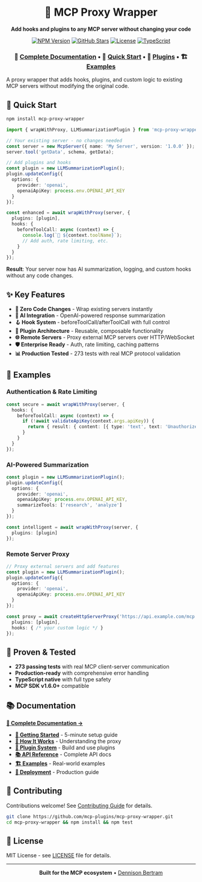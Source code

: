<div align="center">

# 🚀 MCP Proxy Wrapper

**Add hooks and plugins to any MCP server without changing your code**

[![NPM Version](https://img.shields.io/npm/v/mcp-proxy-wrapper?style=for-the-badge&logo=npm)](https://www.npmjs.com/package/mcp-proxy-wrapper) [![GitHub Stars](https://img.shields.io/github/stars/mcp-plugins/mcp-proxy-wrapper?style=for-the-badge&logo=github)](https://github.com/mcp-plugins/mcp-proxy-wrapper) [![License](https://img.shields.io/github/license/mcp-plugins/mcp-proxy-wrapper?style=for-the-badge)](https://github.com/mcp-plugins/mcp-proxy-wrapper/blob/main/LICENSE) [![TypeScript](https://img.shields.io/badge/TypeScript-Ready-blue?style=for-the-badge&logo=typescript)](https://www.typescriptlang.org/)

### 📖 [**Complete Documentation**](https://mcp-plugins.github.io/mcp-proxy-wrapper) • 🚀 [**Quick Start**](https://mcp-plugins.github.io/mcp-proxy-wrapper/getting-started) • 🔌 [**Plugins**](https://mcp-plugins.github.io/mcp-proxy-wrapper/plugins) • 🏗️ [**Examples**](https://mcp-plugins.github.io/mcp-proxy-wrapper/examples)

</div>

A proxy wrapper that adds hooks, plugins, and custom logic to existing MCP servers without modifying the original code.

## 🚀 Quick Start

```bash
npm install mcp-proxy-wrapper
```

```typescript
import { wrapWithProxy, LLMSummarizationPlugin } from 'mcp-proxy-wrapper';

// Your existing server - no changes needed
const server = new McpServer({ name: 'My Server', version: '1.0.0' });
server.tool('getData', schema, getData);

// Add plugins and hooks
const plugin = new LLMSummarizationPlugin();
plugin.updateConfig({
  options: {
    provider: 'openai',
    openaiApiKey: process.env.OPENAI_API_KEY
  }
});

const enhanced = await wrapWithProxy(server, {
  plugins: [plugin],
  hooks: {
    beforeToolCall: async (context) => {
      console.log(`🔧 ${context.toolName}`);
      // Add auth, rate limiting, etc.
    }
  }
});
```

**Result**: Your server now has AI summarization, logging, and custom hooks without any code changes.

## ✨ Key Features

- **🔧 Zero Code Changes** - Wrap existing servers instantly
- **🤖 AI Integration** - OpenAI-powered response summarization  
- **🪝 Hook System** - beforeToolCall/afterToolCall with full control
- **🔌 Plugin Architecture** - Reusable, composable functionality
- **🌐 Remote Servers** - Proxy external MCP servers over HTTP/WebSocket
- **🛡️ Enterprise Ready** - Auth, rate limiting, caching patterns
- **📊 Production Tested** - 273 tests with real MCP protocol validation

## 📖 Examples

### Authentication & Rate Limiting
```typescript
const secure = await wrapWithProxy(server, {
  hooks: {
    beforeToolCall: async (context) => {
      if (!await validateApiKey(context.args.apiKey)) {
        return { result: { content: [{ type: 'text', text: 'Unauthorized' }], isError: true }};
      }
    }
  }
});
```

### AI-Powered Summarization
```typescript
const plugin = new LLMSummarizationPlugin();
plugin.updateConfig({
  options: {
    provider: 'openai',
    openaiApiKey: process.env.OPENAI_API_KEY,
    summarizeTools: ['research', 'analyze']
  }
});

const intelligent = await wrapWithProxy(server, {
  plugins: [plugin]
});
```

### Remote Server Proxy
```typescript
// Proxy external servers and add features
const plugin = new LLMSummarizationPlugin();
plugin.updateConfig({
  options: {
    provider: 'openai',
    openaiApiKey: process.env.OPENAI_API_KEY
  }
});

const proxy = await createHttpServerProxy('https://api.example.com/mcp', {
  plugins: [plugin],
  hooks: { /* your custom logic */ }
});
```

## 🧪 Proven & Tested

- **273 passing tests** with real MCP client-server communication
- **Production-ready** with comprehensive error handling
- **TypeScript native** with full type safety
- **MCP SDK v1.6.0+** compatible

## 📚 Documentation

**[📖 Complete Documentation →](https://mcp-plugins.github.io/mcp-proxy-wrapper)**

- **[🚀 Getting Started](https://mcp-plugins.github.io/mcp-proxy-wrapper/getting-started)** - 5-minute setup guide
- **[🔧 How It Works](https://mcp-plugins.github.io/mcp-proxy-wrapper/how-it-works)** - Understanding the proxy
- **[🔌 Plugin System](https://mcp-plugins.github.io/mcp-proxy-wrapper/plugins)** - Build and use plugins  
- **[📚 API Reference](https://mcp-plugins.github.io/mcp-proxy-wrapper/api-reference)** - Complete API docs
- **[🏗️ Examples](https://mcp-plugins.github.io/mcp-proxy-wrapper/examples)** - Real-world examples
- **[🚀 Deployment](https://mcp-plugins.github.io/mcp-proxy-wrapper/deployment)** - Production guide

## 🤝 Contributing

Contributions welcome! See [Contributing Guide](./CONTRIBUTING.md) for details.

```bash
git clone https://github.com/mcp-plugins/mcp-proxy-wrapper.git
cd mcp-proxy-wrapper && npm install && npm test
```

## 📄 License

MIT License - see [LICENSE](./LICENSE) file for details.

---

<div align="center">
  <strong>Built for the MCP ecosystem</strong> • <a href="mailto:dennison@dennisonbertram.com">Dennison Bertram</a>
</div>